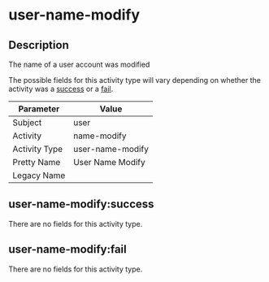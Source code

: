 user-name-modify
================

Description
-----------
The name of a user account was modified

The possible fields for this activity type will vary depending on whether the activity was a [success](#user-name-modifysuccess) or a [fail](#user-name-modifyfail).

| Parameter     | Value            |
| ------------- | ---------------- |
| Subject       | user             |
| Activity      | name-modify      |
| Activity Type | user-name-modify |
| Pretty Name   | User Name Modify |
| Legacy Name   |                  |

user-name-modify:success
------------------------

There are no fields for this activity type.


user-name-modify:fail
---------------------

There are no fields for this activity type.
